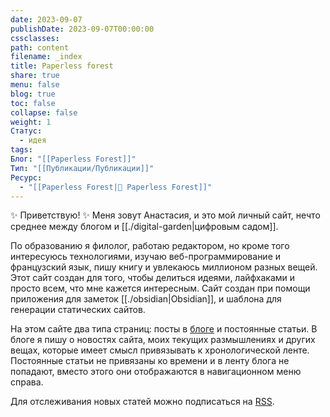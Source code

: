 ```yaml
---
date: 2023-09-07
publishDate: 2023-09-07T00:00:00
cssclasses: 
path: content
filename: _index
title: Paperless forest
share: true
menu: false
blog: true
toc: false
collapse: false
weight: 1
Статус:
  - идея
tags: 
Блог: "[[Paperless Forest]]"
Тип: "[[Публикации/Публикации]]"
Ресурс:
  - "[[Paperless Forest|🌱 Paperless Forest]]"
---
```



✨ Приветствую! ✨ Меня зовут Анастасия, и это мой личный сайт, нечто среднее между блогом и [[./digital-garden|цифровым садом]]. 

По образованию я филолог, работаю редактором, но кроме того интересуюсь технологиями, изучаю веб-программирование и французский язык, пишу книгу и увлекаюсь миллионом разных вещей. Этот сайт создан для того, чтобы делиться идеями, лайфхаками и просто всем, что мне кажется интересным. Сайт создан при помощи приложения для заметок [[./obsidian|Obsidian]], и шаблона для генерации статических сайтов.

На этом сайте два типа страниц: посты в [блоге](https://paperless-forest.ru/blog/) и постоянные статьи. В блоге я пишу о новостях сайта, моих текущих размышлениях и других вещах, которые имеет смысл привязывать к хронологической ленте. Постоянные статьи не привязаны ко времени и в ленту блога не попадают, вместо этого они отображаются в навигационном меню справа.

Для отслеживания новых статей можно подписаться на [RSS](https://paperless-forest.ru/index.xml).


